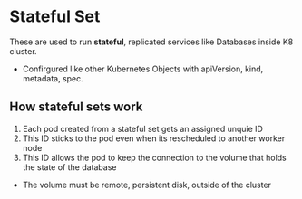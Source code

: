 # Stateful Set

These are used to run **stateful**, replicated services like Databases inside K8 cluster.

- Confirgured like other Kubernetes Objects with apiVersion, kind, metadata, spec.

## How stateful sets work

1. Each pod created from a stateful set gets an assigned unquie ID
2. This ID sticks to the pod even when its rescheduled to another worker node
3. This ID allows the pod to keep the connection to the volume that holds the state of the database

- The volume must be remote, persistent disk, outside of the cluster
